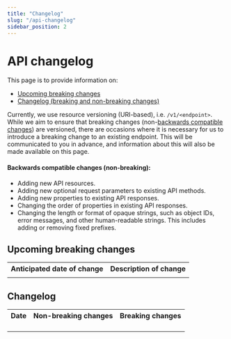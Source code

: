 ```yaml
---
title: "Changelog"
slug: "/api-changelog"
sidebar_position: 2
---
```


# API changelog

This page is to provide information on:
* [Upcoming breaking changes](#upcoming-breaking-changes)
* [Changelog (breaking and non-breaking changes)](#changelog)


Currently, we use resource versioning (URI-based), i.e. `/v1/<endpoint>`. While we aim to ensure that breaking changes (non-[backwards compatible changes](#backwards-compatible-changes-non-breaking)) are versioned, there are occasions where it is necessary for us to introduce a breaking change to an existing endpoint. This will be communicated to you in advance, and information about this will also be made available on this page.

#### Backwards compatible changes (non-breaking):
* Adding new API resources.
* Adding new optional request parameters to existing API methods.
* Adding new properties to existing API responses.
* Changing the order of properties in existing API responses.
* Changing the length or format of opaque strings, such as object IDs, error messages, and other human-readable strings. This includes adding or removing fixed prefixes.

## Upcoming breaking changes

<table>
  <tbody>
    <tr>
      <th>Anticipated date of change</th>
      <th>Description of change</th>
    </tr>
    <tr>
      <td></td>
      <td></td>
    </tr>
  </tbody>
</table>

## Changelog

<table>
  <tbody>
    <tr>
      <th>Date</th>
      <th>Non-breaking changes</th>
      <th>Breaking changes</th>
    </tr>
    <tr>
      <td></td>
      <td>
        <ul>
        </ul>
      </td>
      <td>
        <ul>
        </ul>
      </td>
    </tr>
  </tbody>
</table>